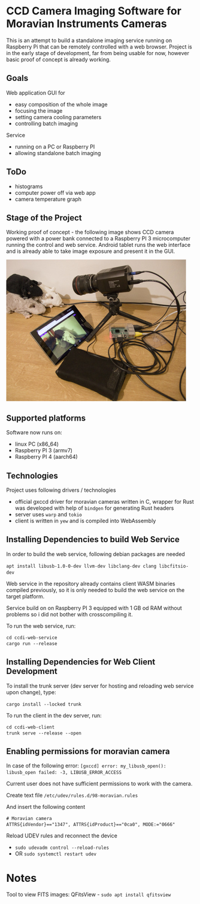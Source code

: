 # CCD Camera Imaging Software for Moravian Instruments Cameras

This is an attempt to build a standalone imaging service running on
Raspberry Pi that can be remotely controlled with a web browser.
Project is in the early stage of development, far from being usable for now,
however basic proof of concept is already working.

## Goals

Web application GUI for
 - easy composition of the whole image
 - focusing the image
 - setting camera cooling parameters
 - controlling batch imaging

Service
 - running on a PC or Raspberry PI
 - allowing standalone batch imaging

## ToDo

 - histograms
 - computer power off via web app
 - camera temperature graph

## Stage of the Project

Working proof of concept - the following image shows CCD camera powered with
a power bank connected to a Raspberry PI 3 microcomputer running the
control and web service. Android tablet runs the web interface and is
already able to take image exposure and present it in the GUI.

![alt text](doc/images/ccdi-ppc.jpg)

## Supported platforms

Software now runs on:
 - linux PC (x86_64)
 - Raspberry PI 3 (armv7)
 - Raspberry PI 4 (aarch64)

## Technologies

Project uses following drivers / technologies
 - official gxccd driver for moravian cameras written in C, wrapper for Rust
   was developed with help of `bindgen` for generating Rust headers
 - server uses `warp` and `tokio`
 - client is written in `yew` and is compiled into WebAssembly

## Installing Dependencies to build Web Service

In order to build the web service, following debian packages are needed

`apt install libusb-1.0-0-dev llvm-dev libclang-dev clang libcfitsio-dev`

Web service in the repository already contains client WASM binaries compiled
previously, so it is only needed to build the web service on the target
platform.

Service build on on Raspberry PI 3 equipped with 1 GB od RAM without problems
so i did not bother with crosscompiling it.

To run the web service, run:

```
cd ccdi-web-service
cargo run --release
```

## Installing Dependencies for Web Client Development

To install the trunk server (dev server for hosting and reloading web service
upon change), type:

`cargo install --locked trunk`

To run the client in the dev server, run:

```
cd ccdi-web-client
trunk serve --release --open
```

## Enabling permissions for moravian camera

In case of the following error:
`[gxccd] error: my_libusb_open(): libusb_open failed: -3, LIBUSB_ERROR_ACCESS`

Current user does not have sufficient permissions to work with the camera.

Create text file `/etc/udev/rules.d/98-moravian.rules`

And insert the following content
```
# Moravian camera
ATTRS{idVendor}=="1347", ATTRS{idProduct}=="0ca0", MODE:="0666"
```

Reload UDEV rules and reconnect the device

 * `sudo udevadm control --reload-rules`
 * OR `sudo systemctl restart udev`

# Notes

Tool to view FITS images: QFitsView - `sudo apt install qfitsview`

